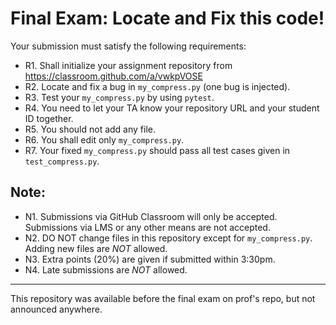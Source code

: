 # Final Exam: Locate and Fix this code!


Your submission must satisfy the following requirements:

* R1. Shall initialize your assignment repository from https://classroom.github.com/a/vwkpVOSE
* R2. Locate and fix a bug in `my_compress.py` (one bug is injected).
* R3. Test your `my_compress.py` by using `pytest`.
* R4. You need to let your TA know your repository URL and your student ID together.
* R5. You should not add any file.
* R6. You shall edit only `my_compress.py`.
* R7. Your fixed `my_compress.py` should pass all test cases given in `test_compress.py`.



## Note:

* N1. Submissions via GitHub Classroom will only be accepted. Submissions via LMS or any other means are not accepted.
* N2. DO NOT change files in this repository except for `my_compress.py`. Adding new files are *NOT* allowed.
* N3. Extra points (20%) are given if submitted within 3:30pm.
* N4. Late submissions are *NOT* allowed.

---

This repository was available before the final exam on prof's repo, but not announced anywhere.
